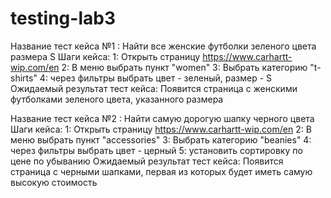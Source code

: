 # testing-lab3
Название тест кейса №1 : Найти все женские футболки зеленого цвета размера S
Шаги кейса:
1: Открыть страницу https://www.carhartt-wip.com/en
2: В меню выбрать пункт "women"
3: Выбрать категорию "t-shirts"
4: через фильтры выбрать цвет - зеленый, размер - S
Ожидаемый результат тест кейса: Появится страница с женскими футболками зеленого цвета, указанного размера

Название тест кейса №2 : Найти самую дорогую шапку черного цвета
Шаги кейса:
1: Открыть страницу https://www.carhartt-wip.com/en
2: В меню выбрать пункт "accessories"
3: Выбрать категорию "beanies"
4: через фильтры выбрать цвет - церный
5: установить сортировку по цене по убыванию
Ожидаемый результат тест кейса: Появится страница с черными шапками, первая из которых будет иметь самую высокую стоимость

